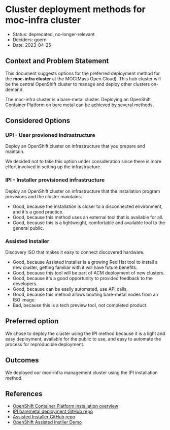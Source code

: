 # Cluster deployment methods for moc-infra cluster

* Status: deprecated, no-longer-relevant
* Deciders: goern
* Date: 2023-04-25

## Context and Problem Statement

This document suggests options for the preferred deployment method for the **moc-infra cluster** at the MOC(Mass Open Cloud). This hub cluster will be the central OpenShift cluster to manage and deploy other clusters on-demand.

The moc-infra cluster is a bare-metal cluster. Deploying an OpenShift Container Platform on bare metal can be achieved by several methods.

## Considered Options

### UPI - User provioned indrastructure

Deploy an OpenShift cluster on infrastructure that you prepare and maintain.

We decided not to take this option under consideration since there is more effort involved in setting up the infrastructure.

### IPI - Installer provisioned infrastructure

Deploy an OpenShift cluster on infrastructure that the installation program provisions and the cluster maintains.

* Good, because the installation is closer to a disconnected environment, and it's a good practice.
* Good, because this method uses an external tool that is available for all.
* Good, because this is a lightweight, comfortable and available tool to the general public.

### Assisted Installer

Discovery ISO that makes it easy to connect discovered hardware.

* Good, because Assisted Installer is a growing Red Hat tool to install a new cluster, getting familiar with it will have future benefits.
* Good, because this tool will be part of ACM deployment of new clusters.
* Good, because it's a good opportunity to provided feedback to the developers.
* Good, because can be easily automated, use API calls.
* Good, because this method allows booting bare-metal nodes from an ISO image.
* Bad, because this is a tech preview tool, not completed product.

## Preferred option

We chose to deploy the cluster using the IPI method because it is a light and easy deployment, available for the public to use, and easy to automate the process for reproducible deployment.

## Outcomes
We deployed our moc-infra management cluster using the IPI installation method.

## References
 - [OpenShift Container Platform installation overview](https://docs.openshift.com/container-platform/4.7/installing/index.html#installation-overview_ocp-installation-overview)
 - [IPI baremetal deployment GitHub repo](https://github.com/openshift-kni/baremetal-deploy)
 - [Assisted Installer GitHub repo](https://github.com/openshift/assisted-installer)
 - [OpenShift Assisted Instller Demo](https://www.openshift.com/blog/using-the-openshift-assisted-installer-service-to-deploy-an-openshift-cluster-on-metal-and-vsphere)
